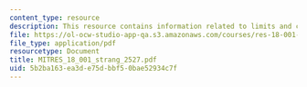 ```yaml
---
content_type: resource
description: This resource contains information related to limits and continuous functions.
file: https://ol-ocw-studio-app-qa.s3.amazonaws.com/courses/res-18-001-calculus-online-textbook-spring-2005/5b2ba163ea3de75dbbf50bae52934c7f_MITRES_18_001_strang_2527.pdf
file_type: application/pdf
resourcetype: Document
title: MITRES_18_001_strang_2527.pdf
uid: 5b2ba163-ea3d-e75d-bbf5-0bae52934c7f
---
```

